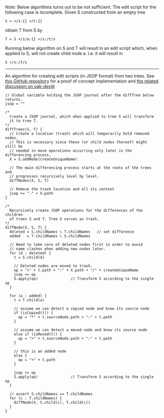 <!--
   Licensed to the Apache Software Foundation (ASF) under one or more
   contributor license agreements.  See the NOTICE file distributed with
   this work for additional information regarding copyright ownership.
   The ASF licenses this file to You under the Apache License, Version 2.0
   (the "License"); you may not use this file except in compliance with
   the License.  You may obtain a copy of the License at

       http://www.apache.org/licenses/LICENSE-2.0

   Unless required by applicable law or agreed to in writing, software
   distributed under the License is distributed on an "AS IS" BASIS,
   WITHOUT WARRANTIES OR CONDITIONS OF ANY KIND, either express or implied.
   See the License for the specific language governing permissions and
   limitations under the License.
  -->

*Note:* Below algorithms turns out to be not sufficient. The edit script for the
following case is incomplete. Given S constructed from an empty tree

    S = +/s:{} +/t:{}

obtain T from S by

    T = S +/s/a:{} >/s:/t/s

Running below algorithm on S and T will result in an edit script which, when
applied to S, will not create child node a. I.e. it will result in

    S >/s:/t/s

* * *

An algorithm for creating edit scripts (in JSOP format) from two trees.
See [this GitHub repository](https://github.com/mduerig/json-diff) for a
proof of concept implementation and
[the related discussion on oak-dev@](http://markmail.org/message/lbc3rx2p3sssvqj5)

    // Global variable holding the JSOP journal after the diffTree below returns.
    jsop = ""
       
    /*
      Create a JSOP journal, which when applied to tree S will transform
      it to tree T.
    */
    diffTrees(S, T) {
      // Create a location (trash) which will temporarily hold removed nodes.
      // This is necessary since these (or child nodes thereof) might still be
      // needed in move operations occurring only later in the differencing process.
      X = S.addNode(createUniqueName)

      // The main differencing process starts at the roots of the trees and
      // progresses recursively level by level.
      diffNodes(X, S, T)

      // Remove the trash location and all its content
      jsop += "-" + X.path
    }

    /*
      Recursively create JSOP operations for the differences of the children
      of trees S and T. Tree X serves as trash.
    */
    diffNode(X, S, T) {
      deleted = S.childNames \ T.childNames   // set difference
      added   = T.childNames \ S.childNames

      // Need to take care of deleted nodes first in order to avoid
      // name clashes when adding new nodes later.
      for (d : deleted) {
        t = S.child(d)

        // Deleted nodes are moved to trash.
        op = ">" + t.path + ":" + X.path + "/" + createUniqueName
        jsop += op
        S.apply(op)               // Transform S according to the single op
      }

      for (a : added) {
        t = T.child(a)

        // assume we can detect a copied node and know its source node
        if (isCopied(t)) {
          op = "*" + t.sourceNode.path + ":" + t.path
        }

        // assume we can detect a moved node and know its source node
        else if (isMoved(t)) {
          op = ">" + t.sourceNode.path + ":" + t.path
        }

        // this is an added node
        else {
          op = "+" + t.path
        }

        jsop += op
        S.apply(op)               // Transform S according to the single op
      }

      // assert S.childNames == T.childNames
      for (c : T.childNames) {
        diffNode(X, S.child(c), T.child(c))
      }
    }
